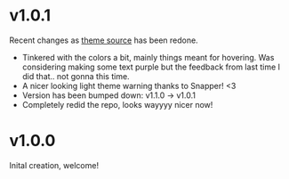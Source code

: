 # v1.0.1
Recent changes as [theme source](https://github.com/luckfire/theme-source) has been redone.
- Tinkered with the colors a bit, mainly things meant for hovering. Was considering making some text purple but the feedback from last time I did that.. not gonna this time.
- A nicer looking light theme warning thanks to Snapper! <3
- Version has been bumped down: v1.1.0 -> v1.0.1
- Completely redid the repo, looks wayyyy nicer now!

# v1.0.0
Inital creation, welcome!